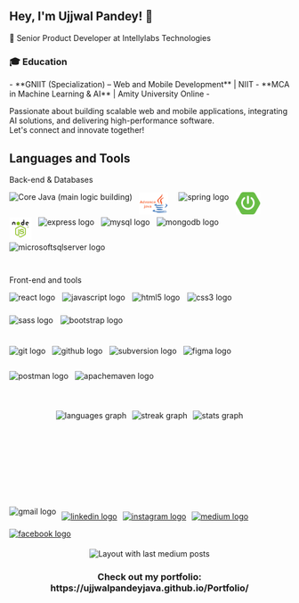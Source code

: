<h2 align="left">Hey, I'm Ujjwal Pandey! 👋</h2>

<p align="left">
 🚀 Senior Product Developer at Intellylabs Technologies
<br>
  
<h3>🎓 Education</h3>
- **GNIIT (Specialization) – Web and Mobile Development** | NIIT  
- **MCA in Machine Learning & AI** | Amity University Online  
- <!-- BCA - from IGNOU<br> -->

Passionate about building scalable web and mobile applications, integrating AI solutions, and delivering high-performance software.  
Let's connect and innovate together!
</p>

<h2 align="left">Languages and Tools</h2>
<p align="left">Back-end & Databases</p>
<div align="left" style="display: flex; flex-wrap: wrap; align-items: center; margin-bottom: 1em;">
  <img src="https://cdn.jsdelivr.net/gh/devicons/devicon/icons/java/java-original.svg" title="Core Java (main logic building)" height="40" style="margin-right: 12px; margin-bottom: 5px;" />
  <img src="./images/Advanced java.png" title="Advanced Java (server side)" height="40" alt="Advanced java logo" style="margin-right: 18px; margin-bottom: 5px;" />
  <img src="https://cdn.jsdelivr.net/gh/devicons/devicon/icons/spring/spring-original.svg" title="Spring Framework" height="40" alt="spring logo" style="margin-right: 12px; margin-bottom: 5px;" />
  <img src="./images/spring-boot-logo.png" title="Spring Boot" height="40" alt="Spring Boot logo" style="margin-right: 12px; margin-bottom: 5px;" />
  <img src="./images/NodeJS.png" title="NodeJs" height="40" alt="nodejs logo" style="margin-right: 12px; margin-bottom: 5px;" />
  <img src="https://skillicons.dev/icons?i=express" height="40" alt="express logo" title="ExpressJS" style="margin-right: 12px; margin-bottom: 5px;" />
  <img src="https://cdn.jsdelivr.net/gh/devicons/devicon/icons/mysql/mysql-original.svg" height="40" alt="mysql logo" title="MySQL" style="margin-right: 12px; margin-bottom: 5px;" />
  <img src="https://cdn.jsdelivr.net/gh/devicons/devicon/icons/mongodb/mongodb-original.svg" height="40" alt="mongodb logo" title="MongoDB" style="margin-right: 12px; margin-bottom: 5px;" />
  <img src="https://cdn.jsdelivr.net/gh/devicons/devicon/icons/microsoftsqlserver/microsoftsqlserver-plain.svg" height="40" alt="microsoftsqlserver logo" title="Microsoft SQL Server" style="margin-bottom: 5px;" />
</div>

<p align="left">Front-end and tools</p>
<div style="display: flex; flex-wrap: wrap; align-items: center; margin-bottom: 1em;">
  <img src="https://cdn.jsdelivr.net/gh/devicons/devicon/icons/react/react-original.svg" height="36" alt="react logo" title="ReactJS" style="margin-right: 13px; margin-bottom: 5px;" />
  <img src="https://cdn.jsdelivr.net/gh/devicons/devicon/icons/javascript/javascript-original.svg" height="36" alt="javascript logo" title="JavaScript" style="margin-right: 13px; margin-bottom: 5px;" />
  <img src="https://cdn.jsdelivr.net/gh/devicons/devicon/icons/html5/html5-original.svg" height="36" alt="html5 logo" title="HTML 5" style="margin-right: 13px; margin-bottom: 5px;" />
  <img src="https://cdn.jsdelivr.net/gh/devicons/devicon/icons/css3/css3-original.svg" height="36" alt="css3 logo" title="CSS 3, to style page" style="margin-right: 13px; margin-bottom: 5px;" />
  <img src="https://cdn.jsdelivr.net/gh/devicons/devicon/icons/sass/sass-original.svg" height="36" alt="sass logo" title="Advanced way to use the CSS" style="margin-right: 13px; margin-bottom: 5px;" />
  <img src="https://cdn.jsdelivr.net/gh/devicons/devicon/icons/bootstrap/bootstrap-original.svg" height="36" alt="bootstrap logo" title="Bootstrap for CSS and page layouts" style="margin-bottom: 5px;" />
</div>

<div  style="display: flex; flex-wrap: wrap; align-items: center; margin-bottom: 1.5em;">
  <img src="https://cdn.simpleicons.org/git/F05032" height="40" alt="git logo" title="Git Version control" style="margin-right: 12px; margin-bottom: 5px;" />
  <img src="https://skillicons.dev/icons?i=github" height="40" alt="github logo" title="Github" style="margin-right: 12px; margin-bottom: 5px;" />
  <img src="https://cdn.simpleicons.org/subversion/809CC9" height="40" alt="subversion logo" title="SVN, sub version" style="margin-right: 12px; margin-bottom: 5px;" />
  <img src="https://skillicons.dev/icons?i=figma" height="40" alt="figma logo" title="Figma to design UIs" style="margin-right: 12px; margin-bottom: 5px;" />
  <img src="https://cdn.simpleicons.org/postman/FF6C37" height="40" alt="postman logo" title="postman to test APIs" style="margin-right: 12px; margin-bottom: 5px;" />
  <img src="https://cdn.simpleicons.org/apachemaven/C71A36" height="40" alt="apachemaven logo" title="Java project manager for ease of work" style="margin-bottom: 5px;" />
</div>

<div style="display: flex; flex-wrap: wrap; justify-content: center; margin-bottom: 1em;">
  <img src="https://github-readme-stats.vercel.app/api/top-langs?username=ujjwalpandeyjava&locale=en&hide_title=false&layout=compact&card_width=320&langs_count=6&theme=dracula&hide_border=false" height="153" alt="languages graph" style="margin: 5px;" />
  <img src="https://streak-stats.demolab.com?user=ujjwalpandeyjava&locale=en&mode=daily&theme=dracula&hide_border=false&border_radius=5" height="150" alt="streak graph" style="margin: 5px;" />
  <img src="https://github-readme-stats.vercel.app/api?username=ujjwalpandeyjava&hide_title=false&hide_rank=false&show_icons=true&include_all_commits=true&count_private=true&disable_animations=false&theme=dracula&locale=en&hide_border=false" height="150" alt="stats graph" style="margin: 5px;" />
</div>

<div align="left" style="display: flex; flex-wrap: wrap; align-items: center; margin-bottom: 1em;">
  <img src="https://img.shields.io/static/v1?message=ujjwalpandey.aps&logo=gmail&label=&color=D14836&logoColor=white&labelColor=&style=for-the-badge" height="35" alt="gmail logo" style="margin-right: 10px; margin-bottom: 5px;" />
  <a href="https://www.linkedin.com/in/ujjwal-pandey-8bb562138/" target="_blank" style="margin-right: 10px; margin-bottom: 5px;">
    <img src="https://img.shields.io/static/v1?message=LinkedIn&logo=linkedin&label=&color=0077B5&logoColor=white&labelColor=&style=for-the-badge" height="35" alt="linkedin logo" />
  </a>
  <a href="https://www.instagram.com/ujjwal__pandeyy/" target="_blank" style="margin-right: 10px; margin-bottom: 5px;">
    <img src="https://img.shields.io/static/v1?message=Instagram&logo=instagram&label=&color=E4405F&logoColor=white&labelColor=&style=for-the-badge" height="35" alt="instagram logo" />
  </a>
  <a href="https://medium.com/@sadhu_ujjwalpandey" target="_blank" style="margin-right: 10px; margin-bottom: 5px;">
    <img src="https://img.shields.io/static/v1?message=Medium&logo=medium&label=&color=12100E&logoColor=white&labelColor=&style=for-the-badge" height="35" alt="medium logo" />
  </a>
  <a href="https://www.facebook.com/ujjwal.pandey.1656" target="_blank" style="margin-bottom: 5px;">
    <img src="https://img.shields.io/static/v1?message=Facebook&logo=facebook&label=&color=1877F2&logoColor=white&labelColor=&style=for-the-badge" height="35" alt="facebook logo" />
  </a>
</div>

<div align="center">
  <img src="https://github-read-medium-git-main.pahlevikun.vercel.app/latest?limit=4&username=sadhu_ujjwalpandey&theme=default" alt="Layout with last medium posts"  />
</div>

<h3 align="center">Check out my portfolio: https://ujjwalpandeyjava.github.io/Portfolio/</h3>
